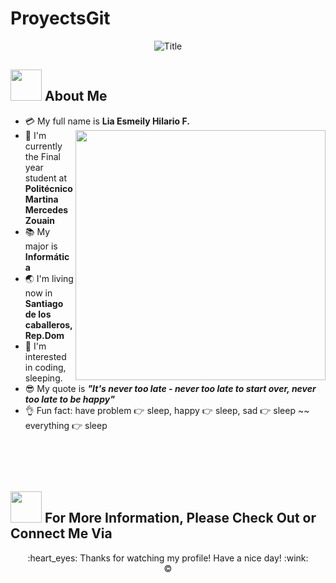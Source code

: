# ProyectsGit

<div align="center">
  <img src="https://readme-typing-svg.herokuapp.com?font=Architects+Daughter&color=%2338C2FF&size=50&center=true&vCenter=true&height=60&width=600&lines=Heyyy!+I'm+Liaaa+%3C3;Soy+yo!!!;Welcome+to+my+profile!" alt="Title"></img>
</div>

## <img src="https://raw.githubusercontent.com/nixin72/nixin72/master/wave.gif" width="50px" height="50px"></img> About Me

- :credit_card: My full name is **Lia Esmeily Hilario F.** <img src="https://i.pinimg.com/originals/df/1a/ff/df1aff8395678d11b99b575f0e3b19d5.gif" width="400" align="right"/>
- :school: I'm currently the Final year student at **Politécnico Martina Mercedes Zouain**
- :books: My major is **Informática**
- :earth_asia: I'm living now in **Santiago de los caballeros,Rep.Dom**
- :monocle_face: I'm interested in coding, sleeping.
- :sunglasses: My quote is **_"It's never too late - never too late to start over, never too late to be happy"_**
- :ok_hand: Fun fact: have problem :point_right: sleep, happy :point_right: sleep, sad :point_right: sleep ~~ everything :point_right: sleep

<br>

<p  align="center">


  </p>
  
<p  align="center">


</p>
<br>

## <img src='https://raw.githubusercontent.com/ShahriarShafin/ShahriarShafin/main/Assets/handshake.gif' width="50px" height="50px"> For More Information, Please Check Out or Connect Me Via

<p align="center">

<p>

<div align="center">
  :heart_eyes: Thanks for watching my profile! Have a nice day! :wink: <br/>
  &copy; 
</div>


